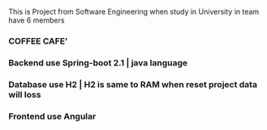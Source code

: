 This is Project from Software Engineering when study in University in team have 6 members 

### COFFEE CAFE'
### Backend use Spring-boot 2.1 | java language
### Database use H2 | H2 is same to RAM when reset project data will loss 
### Frontend use Angular
